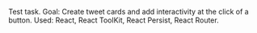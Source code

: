 Test task.
Goal: Create tweet cards and add interactivity at the click of a button.
Used: React, React ToolKit, React Persist, React Router.
